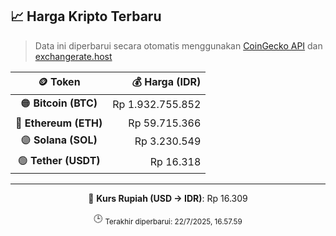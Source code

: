 

<!-- HARGA_KRIPTO -->
## 📈 Harga Kripto Terbaru

> Data ini diperbarui secara otomatis menggunakan [CoinGecko API](https://www.coingecko.com/) dan [exchangerate.host](https://exchangerate.host/)

<div align="center">

| 🪙 Token | 💰 Harga (IDR) |
|:------:|---------------:|
| 🟠 **Bitcoin (BTC)**   | Rp 1.932.755.852 |
| 🔵 **Ethereum (ETH)**  | Rp 59.715.366 |
| 🟣 **Solana (SOL)**    | Rp 3.230.549 |
| 🟢 **Tether (USDT)**   | Rp 16.318 |

---

💱 **Kurs Rupiah (USD → IDR)**: Rp 16.309

🕒 <sub>Terakhir diperbarui: 22/7/2025, 16.57.59</sub>

</div>
<!-- /HARGA_KRIPTO -->